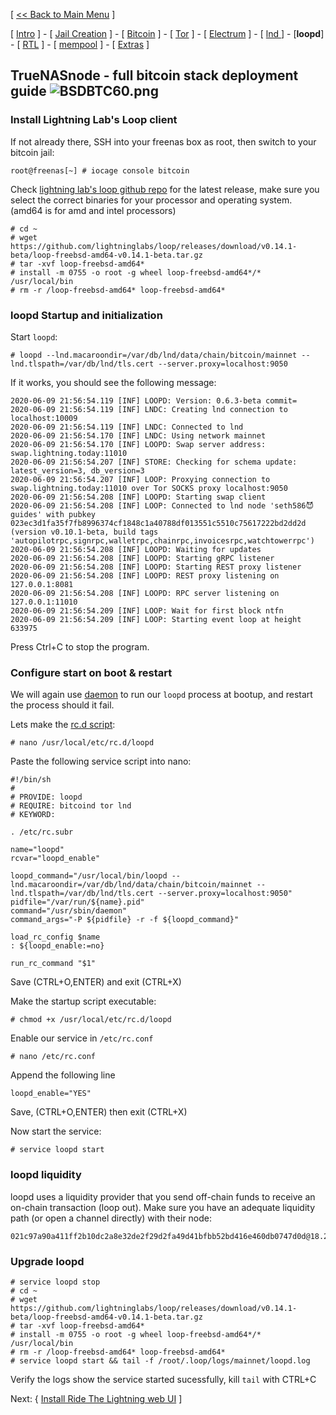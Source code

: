 [ [<< Back to Main Menu](https://github.com/seth586/guides/blob/master/README.md) ]

[ [Intro](README.md) ] - [ [Jail Creation](freenas_1_jail_creation.md) ] - [ [Bitcoin](freenas_2_bitcoin.md) ] - [ [Tor](freenas_3_tor.md) ] - [ [Electrum](freenas_4_electrum.md) ] - [ [lnd ](freenas_5_lnd.md)] - [**loopd**] - [ [RTL](freenas_6_rtl.md) ] - [ [mempool](freenas_8_mempool.md) ] - [ [Extras](extras.md) ]

## TrueNASnode - full bitcoin stack deployment guide ![BSDBTC60.png](images/BSDBTC60.png)

### Install Lightning Lab's Loop client

If not already there, SSH into your freenas box as root, then switch to your bitcoin jail:
```
root@freenas[~] # iocage console bitcoin
```

Check [lightning lab's loop github repo](https://github.com/lightninglabs/loop/releases) for the latest release, make sure you select the correct binaries for your processor and operating system. (amd64 is for amd and intel processors)
```
# cd ~
# wget https://github.com/lightninglabs/loop/releases/download/v0.14.1-beta/loop-freebsd-amd64-v0.14.1-beta.tar.gz
# tar -xvf loop-freebsd-amd64*
# install -m 0755 -o root -g wheel loop-freebsd-amd64*/* /usr/local/bin
# rm -r /loop-freebsd-amd64* loop-freebsd-amd64*
```

### loopd Startup and initialization
Start `loopd`:
```
# loopd --lnd.macaroondir=/var/db/lnd/data/chain/bitcoin/mainnet --lnd.tlspath=/var/db/lnd/tls.cert --server.proxy=localhost:9050
```
If it works, you should see the following message:
```
2020-06-09 21:56:54.119 [INF] LOOPD: Version: 0.6.3-beta commit=
2020-06-09 21:56:54.119 [INF] LNDC: Creating lnd connection to localhost:10009
2020-06-09 21:56:54.119 [INF] LNDC: Connected to lnd
2020-06-09 21:56:54.170 [INF] LNDC: Using network mainnet
2020-06-09 21:56:54.170 [INF] LOOPD: Swap server address: swap.lightning.today:11010
2020-06-09 21:56:54.207 [INF] STORE: Checking for schema update: latest_version=3, db_version=3
2020-06-09 21:56:54.207 [INF] LOOP: Proxying connection to swap.lightning.today:11010 over Tor SOCKS proxy localhost:9050
2020-06-09 21:56:54.208 [INF] LOOPD: Starting swap client
2020-06-09 21:56:54.208 [INF] LOOP: Connected to lnd node 'seth586😈guides' with pubkey 023ec3d1fa35f7fb8996374cf1848c1a40788df013551c5510c75617222bd2dd2d (version v0.10.1-beta, build tags 'autopilotrpc,signrpc,walletrpc,chainrpc,invoicesrpc,watchtowerrpc')
2020-06-09 21:56:54.208 [INF] LOOPD: Waiting for updates
2020-06-09 21:56:54.208 [INF] LOOPD: Starting gRPC listener
2020-06-09 21:56:54.208 [INF] LOOPD: Starting REST proxy listener
2020-06-09 21:56:54.208 [INF] LOOPD: REST proxy listening on 127.0.0.1:8081
2020-06-09 21:56:54.208 [INF] LOOPD: RPC server listening on 127.0.0.1:11010
2020-06-09 21:56:54.209 [INF] LOOP: Wait for first block ntfn
2020-06-09 21:56:54.209 [INF] LOOP: Starting event loop at height 633975
```
Press Ctrl+C to stop the program.

### Configure start on boot & restart

We will again use [daemon](https://www.freebsd.org/cgi/man.cgi?query=daemon) to run our `loopd` process at bootup, and restart the process should it fail.

Lets make the [rc.d script](https://www.freebsd.org/doc/en/articles/rc-scripting/):
```
# nano /usr/local/etc/rc.d/loopd
```
Paste the following service script into nano:
```
#!/bin/sh
#
# PROVIDE: loopd
# REQUIRE: bitcoind tor lnd
# KEYWORD:

. /etc/rc.subr

name="loopd"
rcvar="loopd_enable"

loopd_command="/usr/local/bin/loopd --lnd.macaroondir=/var/db/lnd/data/chain/bitcoin/mainnet --lnd.tlspath=/var/db/lnd/tls.cert --server.proxy=localhost:9050"
pidfile="/var/run/${name}.pid"
command="/usr/sbin/daemon"
command_args="-P ${pidfile} -r -f ${loopd_command}"

load_rc_config $name
: ${loopd_enable:=no}

run_rc_command "$1"
```
Save (CTRL+O,ENTER) and exit (CTRL+X)

Make the startup script executable:
```
# chmod +x /usr/local/etc/rc.d/loopd
```

Enable our service in `/etc/rc.conf`
```
# nano /etc/rc.conf
```
Append the following line
```
loopd_enable="YES"
```
Save, (CTRL+O,ENTER) then exit (CTRL+X)

Now start the service:
```
# service loopd start
```
### loopd liquidity
loopd uses a liquidity provider that you send off-chain funds to receive an on-chain transaction (loop out). Make sure you have an adequate liquidity path (or open a channel directly) with their node:
```
021c97a90a411ff2b10dc2a8e32de2f29d2fa49d41bfbb52bd416e460db0747d0d@18.224.56.146:9735
```

### Upgrade loopd
```
# service loopd stop
# cd ~
# wget https://github.com/lightninglabs/loop/releases/download/v0.14.1-beta/loop-freebsd-amd64-v0.14.1-beta.tar.gz
# tar -xvf loop-freebsd-amd64*
# install -m 0755 -o root -g wheel loop-freebsd-amd64*/* /usr/local/bin
# rm -r /loop-freebsd-amd64* loop-freebsd-amd64*
# service loopd start && tail -f /root/.loop/logs/mainnet/loopd.log
```

Verify the logs show the service started sucessfully, kill `tail` with CTRL+C

Next: { [Install Ride The Lightning web UI](freenas_6_rtl.md) ]
